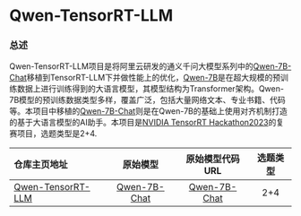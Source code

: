 # Qwen-TensorRT-LLM

### 总述

Qwen-TensorRT-LLM项目是将阿里云研发的通义千问大模型系列中的[Qwen-7B-Chat](https://huggingface.co/Qwen/Qwen-7B-Chat)移植到TensorRT-LLM下并做性能上的优化，[Qwen-7B](https://github.com/QwenLM/Qwen-7B/blob/main/README.md)是在超大规模的预训练数据上进行训练得到的大语言模型，其模型结构为Transformer架构。Qwen-7B模型的预训练数据类型多样，覆盖广泛，包括大量网络文本、专业书籍、代码等。本项目中移植的[Qwen-7B-Chat](https://huggingface.co/Qwen/Qwen-7B-Chat)则是在Qwen-7B的基础上使用对齐机制打造的基于大语言模型的AI助手。本项目是[NVIDIA TensorRT Hackathon2023](https://github.com/NVIDIA/trt-samples-for-hackathon-cn/blob/master/Hackathon2023/HackathonGuide.md)的复赛项目，选题类型是2+4.



| 仓库主页地址    |   原始模型   |  原始模型代码URL  |  选题类型  |
| :------------- | :---------: | :--------------: | :--------: | 
| [Qwen-TensorRT-LLM](https://github.com/dingyuqing05/QwenTRTLLM)     |  [Qwen-7B-Chat](https://huggingface.co/Qwen/Qwen-7B-Chat)    |   [Qwen-7B-Chat](https://huggingface.co/Qwen/Qwen-7B-Chat/tree/main)     |  2+4  |
